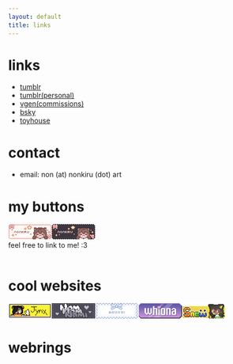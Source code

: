 ```yaml
---
layout: default
title: links
---
```

# links

- [tumblr](https://www.tumblr.com/nonkiru)
- [tumblr(personal)](https://www.tumblr.com/nonkiru-silly)
- [vgen(commissions)](https://vgen.co/nonkiru)
- [bsky](https://bsky.app/profile/nonkiru.art)
- [toyhouse](https://toyhou.se/nonkiru)


# contact

- email: non (at) nonkiru (dot) art

# my buttons
<a href="https://nonkiru.art/" target="_blank" class="noout"><img src="assets/images/buttons/nonkiru_button_light.gif" alt="button to nonkiru(light)"></a><a href="https://nonkiru.art/" target="_blank" class="noout"><img src="assets/images/buttons/nonkiru_button_dark.gif" alt="button to nonkiru(dark)"></a>
<br>feel free to link to me! :3
<br><br>

# cool websites
<a href="https://zombiejynx.neocities.org/" target="_blank" class="noout"><img src="assets/images/buttons/zombiejynx.gif" alt="button to zombiejynx"></a><a href="https://nomnomnami.com/" target="_blank" class="noout"><img src="assets/images/buttons/nomnomnami.gif" alt="button to nomnomnami"></a><a href="https://arunyi.art/" target="_blank" class="noout"><img src="assets/images/buttons/arunyi.gif" alt="button to arunyi"></a><a href="https://whiona.me" target="_blank" class="noout"><img src="assets/images/buttons/whiona_button.png" alt="button to whiona"></a><a href="https://snewdraws.net/" target="_blank" class="noout"><img src="assets/images/buttons/snewbutton.gif" alt="button to snew"></a>

# webrings
<script src="https://snewberry.neocities.org/catfolk/webstring.js"></script>
<div id='furryring'>
<script type="text/javascript" src="https://furryring.neocities.org/onionring-variables.js"></script>
<script type="text/javascript" src="https://furryring.neocities.org/onionring-widget.js"></script>
</div>